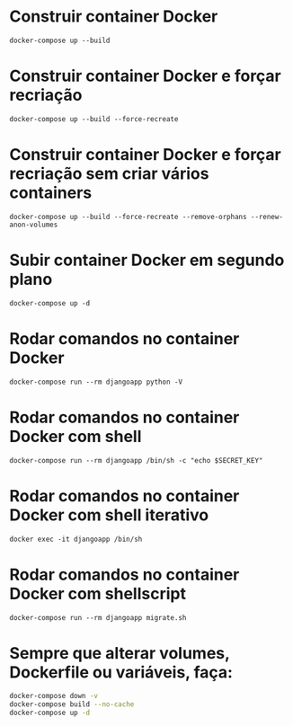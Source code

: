 # Construir container Docker
`docker-compose up --build`

# Construir container Docker e forçar recriação
`docker-compose up --build --force-recreate`

# Construir container Docker e forçar recriação sem criar vários containers
`docker-compose up --build --force-recreate --remove-orphans --renew-anon-volumes`

# Subir container Docker em segundo plano
`docker-compose up -d`

# Rodar comandos no container Docker
`docker-compose run --rm djangoapp python -V`

# Rodar comandos no container Docker com shell
`docker-compose run --rm djangoapp /bin/sh -c "echo $SECRET_KEY"`

# Rodar comandos no container Docker com shell iterativo
`docker exec -it djangoapp /bin/sh`

# Rodar comandos no container Docker com shellscript
`docker-compose run --rm djangoapp migrate.sh`

# Sempre que alterar volumes, Dockerfile ou variáveis, faça:
```bash
docker-compose down -v
docker-compose build --no-cache
docker-compose up -d
```